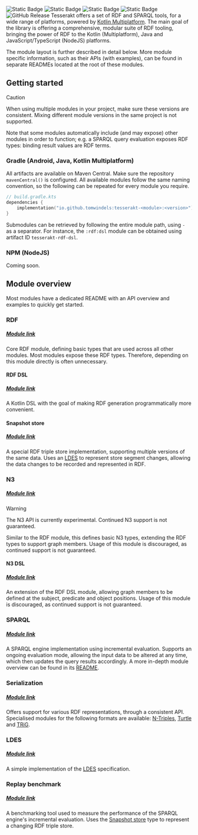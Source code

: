 ![Static Badge](https://img.shields.io/badge/platform-kmp-mediumorchid) ![Static Badge](https://img.shields.io/badge/platform-android-brightgreen) ![Static Badge](https://img.shields.io/badge/platform-jvm-darkorange) ![Static Badge](https://img.shields.io/badge/platform-js-yellow)
![GitHub Release](https://img.shields.io/github/v/release/tomwindels/tesserakt?label=stable&color=%23208a48)
Tesserakt offers a set of RDF and SPARQL tools, for a wide range of platforms, powered by [Kotlin Multiplatform](https://kotlinlang.org/docs/multiplatform.html). The main goal of the library is offering a comprehensive, modular suite of RDF tooling, bringing the power of RDF to the Kotlin (Multiplatform), Java and JavaScript/TypeScript (NodeJS) platforms.

The module layout is further described in detail below. More module specific information, such as their APIs (with examples), can be found in separate READMEs located at the root of these modules.
## Getting started
> [!CAUTION]
> When using multiple modules in your project, make sure these versions are consistent. Mixing different module versions in the same project is not supported.

Note that some modules automatically include (and may expose) other modules in order to function; e.g. a SPARQL query evaluation exposes RDF types: binding result values are RDF terms.
### Gradle (Android, Java, Kotlin Multiplatform)
All artifacts are available on Maven Central. Make sure the repository `mavenCentral()` is configured.
All available modules follow the same naming convention, so the following can be repeated for every module you require.
```kt
// build.gradle.kts
dependencies {
    implementation("io.github.tomwindels:tesserakt-<module>:<version>")
}
```
Submodules can be retrieved by following the entire module path, using `-` as a separator. For instance, the `:rdf:dsl` module can be obtained using artifact ID `tesserakt-rdf-dsl`.
### NPM (NodeJS)
Coming soon.
## Module overview
Most modules have a dedicated README with an API overview and examples to quickly get started.
### RDF
##### [Module link](rdf/)
Core RDF module, defining basic types that are used across all other modules. 
Most modules expose these RDF types. Therefore, depending on this module directly is often unnecessary.
#### RDF DSL
##### [Module link](rdf/dsl/)
A Kotlin DSL with the goal of making RDF generation programmatically more convenient.
#### Snapshot store
##### [Module link](rdf/snapshot-store/)
A special RDF triple store implementation, supporting multiple versions of the same data. Uses an [LDES](https://semiceu.github.io/LinkedDataEventStreams/) to represent store segment changes, allowing the data changes to be recorded and represented in RDF.
### N3
##### [Module link](n3/)
> [!WARNING]  
> The N3 API is currently experimental. Continued N3 support is not guaranteed.

Similar to the RDF module, this defines basic N3 types, extending the RDF types to support graph members. Usage of this module is discouraged, as continued support is not guaranteed.
#### N3 DSL
##### [Module link](n3/dsl/)
An extension of the RDF DSL module, allowing graph members to be defined at the subject, predicate and object positions. Usage of this module is discouraged, as continued support is not guaranteed.
### SPARQL
##### [Module link](sparql/)
A SPARQL engine implementation using incremental evaluation. Supports an ongoing evaluation mode, allowing the input data to be altered at any time, which then updates the query results accordingly. A more in-depth module overview can be found in its [README](sparql/README.md).
### Serialization
##### [Module link](serialization/)
Offers support for various RDF representations, through a consistent API. Specialised modules for the following formats are available: [N-Triples](https://www.w3.org/TR/n-triples/), [Turtle](https://www.w3.org/TR/turtle/) and [TRiG](https://www.w3.org/TR/trig/).
### LDES
##### [Module link](stream/ldes/)
A simple implementation of the [LDES](https://semiceu.github.io/LinkedDataEventStreams/) specification.
### Replay benchmark
##### [Module link](testing/tooling/replay-benchmark/)
A benchmarking tool used to measure the performance of the SPARQL engine's incremental evaluation. Uses the [Snapshot store](rdf/snapshot-store/README.md) type to represent a changing RDF triple store.